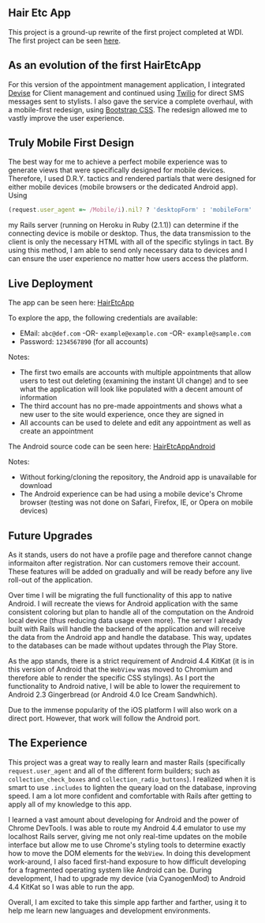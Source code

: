 ## Hair Etc App

This project is a ground-up rewrite of the first project completed at WDI.  The first project can be seen [here](https://github.com/fnc314/Project1).

## As an evolution of the first HairEtcApp

For this version of the appointment management application, I integrated [Devise](https://github.com/plataformatec/devise) for Client management and continued using [Twilio](www.twilio.com) for direct SMS messages sent to stylists.  I also gave the service a complete overhaul, with a mobile-first redesign, using [Bootstrap CSS](www.getbootstrap.com).  The redesign allowed me to vastly improve the user experience.

## Truly Mobile First Design

The best way for me to achieve a perfect mobile experience was to generate views that were specifically designed for mobile devices.  Therefore, I used D.R.Y. tactics and rendered partials that were designed for either mobile devices (mobile browsers or the dedicated Android app).  Using

```ruby
(request.user_agent =~ /Mobile/i).nil? ? 'desktopForm' : 'mobileForm'
```

my Rails server (running on Heroku in Ruby (2.1.1)) can determine if the connecting device is mobile or desktop.  Thus, the data transmission to the client is only the necessary HTML with all of the specific stylings in tact.  By using this method, I am able to send only necessary data to devices and I can ensure the user experience no matter how users access the platform.

## Live Deployment

The app can be seen here:
[HairEtcApp](https://hairetcapp.herokuapp.com/)

To explore the app, the following credentials are available:
- EMail: `abc@def.com` -OR- `example@example.com` -OR- `example@sample.com`
- Password: `1234567890` (for all accounts)

Notes:

- The first two emails are accounts with multiple appointments that allow users to test out deleting (examining the instant UI change) and to see what the application will look like populated with a decent amount of information
- The third account has no pre-made appointments and shows what a new user to the site would experience, once they are signed in
- All accounts can be used to delete and edit any appointment as well as create an appointment

The Android source code can be seen here:
[HairEtcAppAndroid](https://github.com/fnc314/hair_etc_app_android)

Notes:

- Without forking/cloning the repository, the Android app is unavailable for download
- The Android experience can be had using a mobile device's Chrome browser (testing was not done on Safari, Firefox, IE, or Opera on mobile devices)

## Future Upgrades

As it stands, users do not have a profile page and therefore cannot change informaiton after registration.  Nor can customers remove their account.  These features will be added on gradually and will be ready before any live roll-out of the application.

Over time I will be migrating the full functionality of this app to native Android.  I will recreate the views for Android application with the same consistent coloring but plan to handle all of the computation on the Android local device (thus reducing data usage even more).  The server I already built with Rails will handle the backend of the application and will receive the data from the Android app and handle the database.  This way, updates to the databases can be made without updates through the Play Store.

As the app stands, there is a strict requirement of Android 4.4 KitKat (it is in this version of Android that the `WebView` was moved to Chromium and therefore able to render the specific CSS stylings).  As I port the functionality to Android native, I will be able to lower the requirement to Android 2.3 Gingerbread (or Android 4.0 Ice Cream Sandwhich).

Due to the immense popularity of the iOS platform I will also work on a direct port.  However, that work will follow the Android port.

## The Experience

This project was a great way to really learn and master Rails (specifically `request.user_agent` and all of the different form builders; such as `collection_check_boxes` and `collection_radio_buttons`).  I realized when it is smart to use `.includes` to lighten the queary load on the database, inproving speed.  I am a lot more confident and comfortable with Rails after getting to apply all of my knowledge to this app.

I learned a vast amount about developing for Android and the power of Chrome DevTools.  I was able to route my Android 4.4 emulator to use my localhost Rails server, giving me not only real-time updates on the mobile interface but allow me to use Chrome's styling tools to determine exactly how to move the DOM elements for the `WebView`.  In doing this development work-around, I also faced first-hand exposure to how difficult developing for a fragmented operating system like Android can be.  During development, I had to upgrade my device (via CyanogenMod) to Android 4.4 KitKat so I was able to run the app.

Overall, I am excited to take this simple app farther and farther, using it to help me learn new languages and development environments.